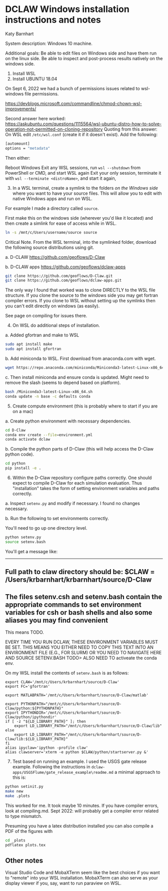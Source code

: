 # DCLAW Windows installation instructions and notes
Katy Barnhart

System description: Windows 10 machine.

Additional goals: Be able to edit files on Windows side and have them run on the linux side. Be able to inspect and post-process results natively on the windows side.

1. Install WSL
2. Install UBUNTU 18.04

On Sept 6, 2022 we had a bunch of permissions issues related to wsl-windows file permissions.

https://devblogs.microsoft.com/commandline/chmod-chown-wsl-improvements/

Second answer here worked:
https://askubuntu.com/questions/1115564/wsl-ubuntu-distro-how-to-solve-operation-not-permitted-on-cloning-repository Quoting from this answer:
On WSL edit `/etc/wsl.conf` (create it if it doesn't exist). Add the following:

```bash
[automount]
options = "metadata"
```
  Then either:

  Reboot Windows
  Exit any WSL sessions, run `wsl --shutdown` from PowerShell or CMD, and start WSL again
  Exit your only session, terminate it with `wsl --terminate <distroName>`, and start it again,

3. In a WSL terminal, create a symlink to the folders _on the Windows side_ where you want to have your source files. This will allow you to edit with native Windows apps and run on WSL.

  For example I made a directory called `source`.

  First make this on the windows side (wherever you'd like it located) and then create a simlink for ease of access while in WSL.

  ```bash
  ln -s /mnt/c/Users/username/source source
  ```

  Critical Note. From the WSL terminal, into the symlinked folder, download the following source distributions using git.

  a. D-CLAW https://github.com/geoflows/D-Claw

  b. D-CLAW apps https://github.com/geoflows/dclaw-apps

  ```bash
  git clone https://github.com/geoflows/D-Claw.git
  git clone https://github.com/geoflows/dclaw-apps.git
  ```

  The only way I found that worked was to clone DIRECTLY to the WSL file structure. If you clone the source to the windows side you may get fortran compiler errors. If you clone to WSL without setting up the symlinks then you can't edit directly on windows (as easily).

  See page on compiling for issues there.

4. On WSL do additional steps of installation.

  a. Added gfortran and make to WSL
  ```bash
  sudo apt install make
  sudo apt install gfortran
  ```

  b. Add miniconda to WSL. First download from anaconda.com with wget.
  ```bash
  wget https://repo.anaconda.com/miniconda/Miniconda3-latest-Linux-x86_64.sh
  ```

  c. Then install miniconda and ensure conda is updated. Might need to remove the slash (seems to depend based on platform).
  ```bash
  bash /Miniconda3-latest-Linux-x86_64.sh
  conda update -n base -c defaults conda
  ```

5. Create compute environment (this is probably where to start if you are on a mac)

  a. Create python environment with necessary dependencies.
  ```bash
  cd D-Claw
  conda env create --file=environment.yml
  conda activate dclaw
  ```

  b. Compile the python parts of D-Claw (this will help access the D-Claw python code).

  ```bash
  cd python
  pip install -e .
  ```

6. Within the D-Claw repository configure paths correctly. One should expect to compile D-Claw for each simulation evaluation. Thus "installation" takes the form of setting environment variables and paths correctly.

  a. Inspect `setenv.py` and modify if necessary. I found no changes necessary.

  b. Run the following to set environments correctly.

  You'll need to go up one directory level.

  ```bash
  python setenv.py
  source setenv.bash
  ```
  You'll get a message like:

  ------------------------------------------------------------
Full path to claw directory should be:
      $CLAW =  /Users/krbarnhart/krbarnhart/source/D-Claw
------------------------------------------------------------
The files setenv.csh and setenv.bash contain the appropriate
commands to set environment variables for csh or bash shells
  and also some aliases you may find convenient
------------------------------------------------------------

This means TODO.

  EVERY TIME YOU RUN DCLAW, THESE ENVIRONMENT VARIABLES MUST BE SET. THIS MEANS YOU EITHER NEED TO COPY THIS TEXT INTO AN ENVIRONMENT FILE (E.G., FOR SLURM) OR YOU NEED TO NAVIGATE HERE AND SOURCE SETENV.BASH
TODO> ALSO NEED TO activeate the conda env.

  On my WSL install the contents of `setenv.bash` is as follows:
  ```
  export CLAW='/mnt/c/Users/krbarnhart/source/D-Claw'
  export FC='gfortran'

  export MATLABPATH='/mnt/c/Users/krbarnhart/source/D-Claw/matlab'

  export PYTHONPATH="/mnt/c/Users/krbarnhart/source/D-Claw/python:${PYTHONPATH}"
  export IPYTHONDIR='/mnt/c/Users/krbarnhart/source/D-Claw/python/ipythondir'
  if [ -z "${LD_LIBRARY_PATH}" ]; then
      export LD_LIBRARY_PATH="/mnt/c/Users/krbarnhart/source/D-Claw/lib"
  else
      export LD_LIBRARY_PATH="/mnt/c/Users/krbarnhart/source/D-Claw/lib:${LD_LIBRARY_PATH}"
  fi
  alias ipyclaw='ipython -profile claw'
  alias clawserver='xterm -e python $CLAW/python/startserver.py &'
```

7. Test based on running an example. I used the USGS gate release example. Following the instructions in  ``dclaw-apps/USGSFlume/gate_release_example\readme.md`` a minimal approach to this is:

  ```bash
  python setinit.py
  make new
  make .plots
  ```

  This worked for me. It took maybe 10 minutes. If you have compiler errors, look at compiling.md.
  Sept 2022: will probably get a compiler error related to type mismatch.

  Presuming you have a latex distribution installed you can also compile a PDF of the figures with

  ```bash
  cd _plots
  pdflatex plots.tex
  ```

## Other notes

Visual Studio Code and MobaXTerm seem like the best choices if you want to "remote" into your WSL installation. MobaXTerm can also serve as your display viewer if you, say, want to run paraview on WSL.
